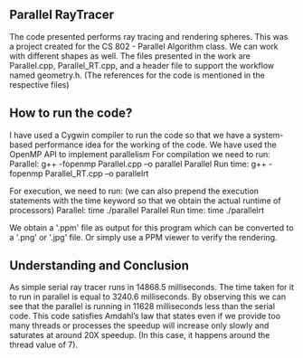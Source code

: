 ## Parallel RayTracer

The code presented performs ray tracing and rendering spheres. This was a project created for the CS 802 - Parallel Algorithm class. 
We can work with different shapes as well. The files presented in the work are Parallel.cpp, Parallel_RT.cpp, and a header file to support the workflow named geometry.h. 
(The references for the code is mentioned in the respective files)

## How to run the code?

I have used a Cygwin compiler to run the code so that we have a system-based performance idea for the working of the code. We have used the OpenMP API to implement parallelism
For compilation we need to run:
Parallel: g++ -fopenmp Parallel.cpp –o parallel
Parallel Run time: g++ -fopenmp Parallel_RT.cpp –o parallelrt

For execution, we need to run: (we can also prepend the execution statements with the time keyword so that we obtain the actual runtime of processors)
Parallel: time ./parallel
Parallel Run time: time ./parallelrt

We obtain a '.ppm' file as output for this program which can be converted to a '.png' or '.jpg' file. Or simply use a PPM viewer to verify the rendering.

## Understanding and Conclusion

As simple serial ray tracer runs in 14868.5 milliseconds. The time taken for it to run in parallel is equal to 3240.6 milliseconds. 
By observing this we can see that the parallel is running in 11628 milliseconds less than the serial code. This code satisfies Amdahl’s law that states even if we provide too many threads or processes the speedup will increase only slowly and saturates at around 20X speedup. (In this case, it happens around the thread value of 7).

